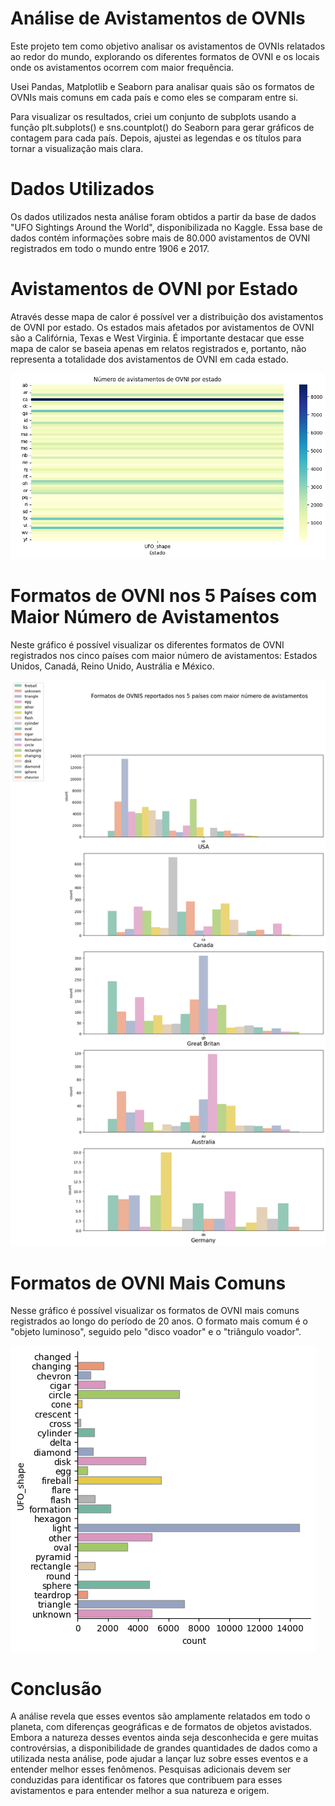 # Análise de Avistamentos de OVNIs 
Este projeto tem como objetivo analisar os avistamentos de OVNIs relatados ao redor do mundo, explorando os diferentes formatos de OVNI e os locais onde os avistamentos ocorrem com maior frequência.

Usei Pandas, Matplotlib e Seaborn para analisar quais são os formatos de OVNIs mais comuns em cada país e como eles se comparam entre si.

Para visualizar os resultados, criei um conjunto de subplots usando a função plt.subplots() e sns.countplot() do Seaborn para gerar gráficos de contagem para cada país. Depois, ajustei as legendas e os títulos para tornar a visualização mais clara.

# Dados Utilizados
Os dados utilizados nesta análise foram obtidos a partir da base de dados "UFO Sightings Around the World", disponibilizada no Kaggle. Essa base de dados contém informações sobre mais de 80.000 avistamentos de OVNI registrados em todo o mundo entre 1906 e 2017.

# Avistamentos de OVNI por Estado
Através desse mapa de calor é possível ver a distribuição dos avistamentos de OVNI por estado. Os estados mais afetados por avistamentos de OVNI são a Califórnia, Texas e West Virginia. É importante destacar que esse mapa de calor se baseia apenas em relatos registrados e, portanto, não representa a totalidade dos avistamentos de OVNI em cada estado.

![Imagem Demonstrativa](img/mapa-calor.png)

# Formatos de OVNI nos 5 Países com Maior Número de Avistamentos
Neste gráfico é possível visualizar os diferentes formatos de OVNI registrados nos cinco países com maior número de avistamentos: Estados Unidos, Canadá, Reino Unido, Austrália e México. 

![Imagem Demonstrativa](img/formatos-e-avistamentos.png)

# Formatos de OVNI Mais Comuns
Nesse gráfico é possível visualizar os formatos de OVNI mais comuns registrados ao longo do período de 20 anos. O formato mais comum é o "objeto luminoso", seguido pelo "disco voador" e o "triângulo voador".

![Imagem Demonstrativa](img/formatos.png)

# Conclusão
A análise revela que esses eventos são amplamente relatados em todo o planeta, com diferenças geográficas e de formatos de objetos avistados. Embora a natureza desses eventos ainda seja desconhecida e gere muitas controvérsias, a disponibilidade de grandes quantidades de dados como a utilizada nesta análise, pode ajudar a lançar luz sobre esses eventos e a entender melhor esses fenômenos. Pesquisas adicionais devem ser conduzidas para identificar os fatores que contribuem para esses avistamentos e para entender melhor a sua natureza e origem.




